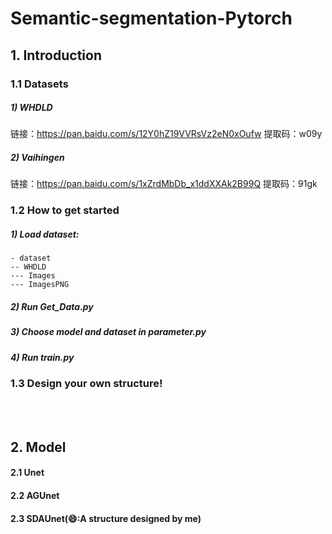 # Semantic-segmentation-Pytorch
## 1. Introduction
### 1.1 Datasets
##### 1) WHDLD
链接：https://pan.baidu.com/s/12Y0hZ19VVRsVz2eN0xOufw 
提取码：w09y
##### 2) Vaihingen
链接：https://pan.baidu.com/s/1xZrdMbDb_x1ddXXAk2B99Q 
提取码：91gk
### 1.2 How to get started
##### 1) Load dataset:
    - dataset  
    -- WHDLD  
    --- Images  
    --- ImagesPNG
##### 2) Run *Get_Data.py*
##### 3) Choose model and dataset in *parameter.py*
##### 4) Run *train.py*
### 1.3 **Design your own structure!**
<br/><br/>
## 2. Model 
#### 2.1 Unet
#### 2.2 AGUnet
#### 2.3 SDAUnet(😄:A structure designed by me)
